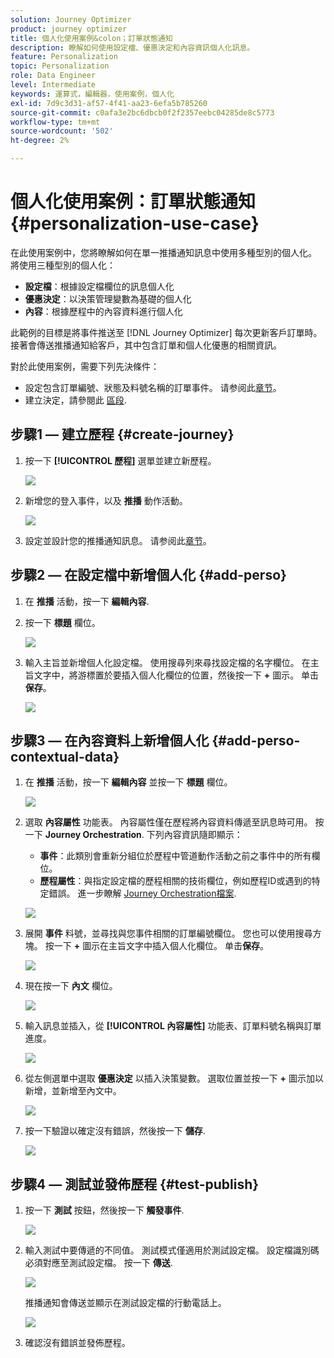 ```yaml
---
solution: Journey Optimizer
product: journey optimizer
title: 個人化使用案例&colon；訂單狀態通知
description: 瞭解如何使用設定檔、優惠決定和內容資訊個人化訊息。
feature: Personalization
topic: Personalization
role: Data Engineer
level: Intermediate
keywords: 運算式，編輯器，使用案例，個人化
exl-id: 7d9c3d31-af57-4f41-aa23-6efa5b785260
source-git-commit: c0afa3e2bc6dbcb0f2f2357eebc04285de8c5773
workflow-type: tm+mt
source-wordcount: '502'
ht-degree: 2%

---
```


# 個人化使用案例：訂單狀態通知 {#personalization-use-case}

在此使用案例中，您將瞭解如何在單一推播通知訊息中使用多種型別的個人化。 將使用三種型別的個人化：

* **設定檔**：根據設定檔欄位的訊息個人化
* **優惠決定**：以決策管理變數為基礎的個人化
* **內容**：根據歷程中的內容資料進行個人化

此範例的目標是將事件推送至 [!DNL Journey Optimizer] 每次更新客戶訂單時。 接著會傳送推播通知給客戶，其中包含訂單和個人化優惠的相關資訊。

對於此使用案例，需要下列先決條件：

* 設定包含訂單編號、狀態及料號名稱的訂單事件。 请参阅此[章节](../event/about-events.md)。
* 建立決定，請參閱此 [區段](../offers/offer-activities/create-offer-activities.md).

## 步驟1 — 建立歷程 {#create-journey}

1. 按一下 **[!UICONTROL 歷程]** 選單並建立新歷程。

   ![](assets/perso-uc4.png)

1. 新增您的登入事件，以及 **推播** 動作活動。

   ![](assets/perso-uc5.png)

1. 設定並設計您的推播通知訊息。 请参阅此[章节](../push/create-push.md)。

## 步驟2 — 在設定檔中新增個人化 {#add-perso}

1. 在 **推播** 活動，按一下 **編輯內容**.

1. 按一下 **標題** 欄位。

   ![](assets/perso-uc2.png)

1. 輸入主旨並新增個人化設定檔。 使用搜尋列來尋找設定檔的名字欄位。 在主旨文字中，將游標置於要插入個人化欄位的位置，然後按一下 **+** 圖示。 单击&#x200B;**保存**。

   ![](assets/perso-uc3.png)

## 步驟3 — 在內容資料上新增個人化 {#add-perso-contextual-data}

1. 在 **推播** 活動，按一下 **編輯內容** 並按一下 **標題** 欄位。

   ![](assets/perso-uc9.png)

1. 選取 **內容屬性** 功能表。 內容屬性僅在歷程將內容資料傳遞至訊息時可用。 按一下 **Journey Orchestration**. 下列內容資訊隨即顯示：

   * **事件**：此類別會重新分組位於歷程中管道動作活動之前之事件中的所有欄位。
   * **歷程屬性**：與指定設定檔的歷程相關的技術欄位，例如歷程ID或遇到的特定錯誤。 進一步瞭解 [Journey Orchestration檔案](../building-journeys/expression/journey-properties.md).

   ![](assets/perso-uc10.png)

1. 展開 **事件** 料號，並尋找與您事件相關的訂單編號欄位。 您也可以使用搜尋方塊。 按一下 **+** 圖示在主旨文字中插入個人化欄位。 单击&#x200B;**保存**。

   ![](assets/perso-uc11.png)

1. 現在按一下 **內文** 欄位。

   ![](assets/perso-uc12.png)

1. 輸入訊息並插入，從 **[!UICONTROL 內容屬性]** 功能表、訂單料號名稱與訂單進度。

   ![](assets/perso-uc13.png)

1. 從左側選單中選取 **優惠決定** 以插入決策變數。 選取位置並按一下 **+** 圖示加以新增，並新增至內文中。

   ![](assets/perso-uc14.png)

1. 按一下驗證以確定沒有錯誤，然後按一下 **儲存**.

   ![](assets/perso-uc15.png)

## 步驟4 — 測試並發佈歷程 {#test-publish}

1. 按一下 **測試** 按鈕，然後按一下 **觸發事件**.

   ![](assets/perso-uc17.png)

1. 輸入測試中要傳遞的不同值。 測試模式僅適用於測試設定檔。 設定檔識別碼必須對應至測試設定檔。 按一下 **傳送**.

   ![](assets/perso-uc18.png)

   推播通知會傳送並顯示在測試設定檔的行動電話上。

   ![](assets/perso-uc19.png)

1. 確認沒有錯誤並發佈歷程。
